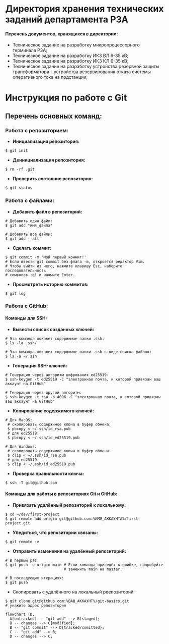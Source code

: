 # Директория хранения технических заданий департамента РЗА

#### Перечень документов, хранящихся в директории:

* Техническое задание на разработку микропроцессорного терминала РЗА;
* Техническое задание на разработку ИКЗ ВЛ 6-35 кВ;
* Техническое задание на разработку ИКЗ КЛ 6-35 кВ;
* Техническое задание на разработку устройства резервной защиты трансформатора - устройства резервирования отказа системы оперативного тока на подстанции;



# Инструкция по работе с Git
## Перечень основных команд:

### Работа с репозиторием:

* **Инициализация репозитория:**
```
$ git init
```
* **Деинициализация репозитория:**
```
$ rm -rf .git
```
* **Проверить состояние репозитория:**
```
$ git status
```

### Работа с файлами:

* **Добавить файл в репозиторий:**
```
# Добавить один файл:
$ git add *имя_файла*

# Добавить все файлы:
$ git add --all
```
* **Сделать коммит:**
```
$ git commit -m 'Мой первый коммит!'
# Если ввести git commit без флага -m, откроется редактор Vim. 
# Чтобы выйти из него, нажмите клавишу Esc, наберите последовательность 
# символов :q! и нажмите Enter.
```
* **Просмотреть историю коммитов:**
```
$ git log
```

### Работа с GitHub:

#### Команды для SSH:

* **Вывести список созданных ключей:**
```
# Эта команда покажет содержимое папки .ssh:
$ ls -la .ssh/

# Эта команда покажет содержимое папки .ssh в виде списка файлов:
$ ls -a ~/.ssh
```
* **Генерация SSH-ключей:**
```
# Генерация через алгоритм шифрования ed25519:
$ ssh-keygen -t ed25519 -C "электронная почта, к которой привязан ваш аккаунт на GitHub"

# Генерация через другой алгоритм:
$ ssh-keygen -t rsa -b 4096 -C "электронная почта, к которой привязан ваш аккаунт на GitHub"
```

* **Копирование содержимого ключей:**
```
# Для MacOS:
 # скопировать содержимое ключа в буфер обмена:
 $ pbcopy < ~/.ssh/id_rsa.pub
 # для ed25519:
 $ pbcopy < ~/.ssh/id_ed25519.pub
 
# Для Windows:
 # скопировать содержимое ключа в буфер обмена:
 $ clip < ~/.ssh/id_rsa.pub
 # для ed25519:
 $ clip < ~/.ssh/id_ed25519.pub
```

* **Проверка правильности ключа:**
```
$ ssh -T git@github.com
```

#### Команды для работы в репозиториях Git и GitHub:

* **Привязать удалённый репозиторий к локальному:**
```
$ cd ~/dev/first-project
$ git remote add origin git@github.com:%ИМЯ_АККАУНТА%/first-project.git
```

* **Убедиться, что репозитории связаны:**
```
$ git remote -v
```

* **Отправить изменения на удалённый репозиторий:**
```
# В первый раз:
$ git push -u origin main # Если команда приведёт к ошибке, попробуйте 
                          # заменить main на master.

# В последующих итерациях:
$ git push
```

* Скопировать с удалённого на локальный реепозиторий:
```
$ git clone git@github.com:%ВАШ_АККАУНТ%/git-basics.git
# укажите адрес репозитория
```

```mermaid
flowchart TD;
  A[untracked] -- "git add" --> B[staged];
  B -- changes --> C[modified];
  B -- "git commit" --> D{tracked/comitted};
  C -- "git add" --> B;
  D -- changes --> C;
```
